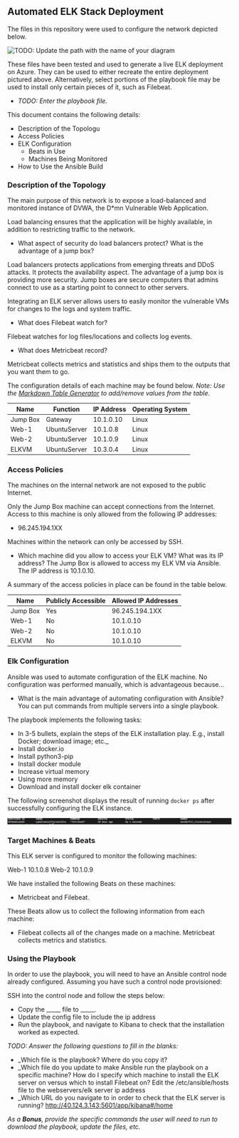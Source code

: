 ## Automated ELK Stack Deployment

The files in this repository were used to configure the network depicted below.

![TODO: Update the path with the name of your diagram](Images/diagram_filename.png)

These files have been tested and used to generate a live ELK deployment on Azure. They can be used to either recreate the entire deployment pictured above. Alternatively, select portions of the playbook file may be used to install only certain pieces of it, such as Filebeat.

  - _TODO: Enter the playbook file._

This document contains the following details:
- Description of the Topologu
- Access Policies
- ELK Configuration
  - Beats in Use
  - Machines Being Monitored
- How to Use the Ansible Build


### Description of the Topology

The main purpose of this network is to expose a load-balanced and monitored instance of DVWA, the D*mn Vulnerable Web Application.

Load balancing ensures that the application will be highly available, in addition to restricting traffic to the network.
- What aspect of security do load balancers protect? What is the advantage of a jump box?
  
Load balancers protects applications from emerging threats and DDoS attacks. It protects the availability aspect. The advantage of a jump box is providing more security. Jump boxes are secure computers that admins connect to use as a starting point to connect to other servers.

Integrating an ELK server allows users to easily monitor the vulnerable VMs for changes to the logs and system traffic.

- What does Filebeat watch for? 

Filebeat watches for log files/locations and collects log events.

- What does Metricbeat record? 

Metricbeat collects metrics and statistics and ships them to the outputs that you want them to go.

The configuration details of each machine may be found below.
_Note: Use the [Markdown Table Generator](http://www.tablesgenerator.com/markdown_tables) to add/remove values from the table_.

| Name     | Function        | IP Address | Operating System |
|----------|-----------------|------------|------------------|
| Jump Box | Gateway         | 10.1.0.10  | Linux            |
| Web-1    | UbuntuServer    | 10.1.0.8   | Linux            |
| Web-2    | UbuntuServer    | 10.1.0.9   | Linux            |
| ELKVM    | UbuntuServer    | 10.3.0.4   | Linux            |

### Access Policies

The machines on the internal network are not exposed to the public Internet. 

Only the Jump Box machine can accept connections from the Internet. Access to this machine is only allowed from the following IP addresses:
- 96.245.194.1XX

Machines within the network can only be accessed by SSH.
- Which machine did you allow to access your ELK VM? What was its IP address?
The Jump Box is allowed to access my ELK VM via Ansible. The IP address is 10.1.0.10.

A summary of the access policies in place can be found in the table below.

| Name     | Publicly Accessible | Allowed IP Addresses |
|----------|---------------------|----------------------|
| Jump Box | Yes                 | 96.245.194.1XX       |
| Web-1    | No                  | 10.1.0.10            |
| Web-2    | No                  | 10.1.0.10            |
| ELKVM    | No                  | 10.1.0.10            |

### Elk Configuration

Ansible was used to automate configuration of the ELK machine. No configuration was performed manually, which is advantageous because...
- What is the main advantage of automating configuration with Ansible?
   You can put commands from multiple servers into a single playbook. 

The playbook implements the following tasks:
- In 3-5 bullets, explain the steps of the ELK installation play. E.g., install Docker; download image; etc._
- Install docker.io
- Install python3-pip
- Install docker module
- Increase virtual memory
- Using more memory
- Download and install docker elk container

The following screenshot displays the result of running `docker ps` after successfully configuring the ELK instance.

![dockerPS](Screenshots/dockerPS.png)

### Target Machines & Beats
This ELK server is configured to monitor the following machines:

Web-1 10.1.0.8
Web-2 10.1.0.9

We have installed the following Beats on these machines:
- Metricbeat and Filebeat.

These Beats allow us to collect the following information from each machine:
- Filebeat collects all of the changes made on a machine. Metricbeat collects metrics and statistics.

### Using the Playbook
In order to use the playbook, you will need to have an Ansible control node already configured. Assuming you have such a control node provisioned: 

SSH into the control node and follow the steps below:
- Copy the _____ file to _____.
- Update the config file to include the ip address
- Run the playbook, and navigate to Kibana to check that the installation worked as expected.

_TODO: Answer the following questions to fill in the blanks:_
- _Which file is the playbook? Where do you copy it?
- _Which file do you update to make Ansible run the playbook on a specific machine? How do I specify which machine to install the ELK server on versus which to install Filebeat on? 
Edit the /etc/ansible/hosts file to the webservers/elk server ip address
- _Which URL do you navigate to in order to check that the ELK server is running? 
http://40.124.3.143:5601/app/kibana#/home

_As a **Bonus**, provide the specific commands the user will need to run to download the playbook, update the files, etc._